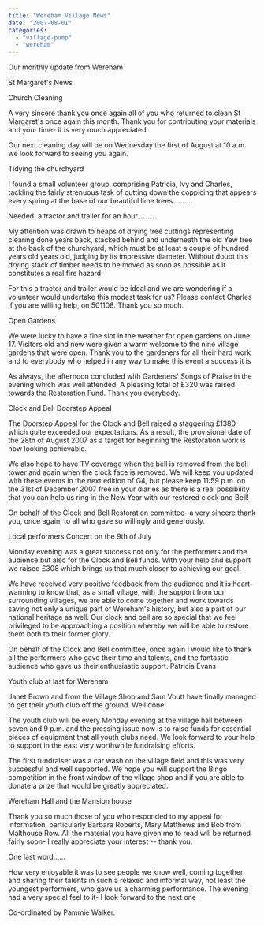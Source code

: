 ```yaml
---
title: "Wereham Village News"
date: "2007-08-01"
categories: 
  - "village-pump"
  - "wereham"
---
```


Our monthly update from Wereham

St Margaret's News

Church Cleaning

A very sincere thank you once again all of you who returned to clean St Margaret's once again this month. Thank you for contributing your materials and your time- it is very much appreciated.

Our next cleaning day will be on Wednesday the first of August at 10 a.m. we look forward to seeing you again.

Tidying the churchyard

I found a small volunteer group, comprising Patricia, Ivy and Charles, tackling the fairly strenuous task of cutting down the coppicing that appears every spring at the base of our beautiful lime trees.........

Needed: a tractor and trailer for an hour..........

My attention was drawn to heaps of drying tree cuttings representing clearing done years back, stacked behind and underneath the old Yew tree at the back of the churchyard, which must be at least a couple of hundred years old years old, judging by its impressive diameter. Without doubt this drying stack of timber needs to be moved as soon as possible as it constitutes a real fire hazard.

For this a tractor and trailer would be ideal and we are wondering if a volunteer would undertake this modest task for us? Please contact Charles if you are willing help, on 501108. Thank you so much.

Open Gardens

We were lucky to have a fine slot in the weather for open gardens on June 17. Visitors old and new were given a warm welcome to the nine village gardens that were open. Thank you to the gardeners for all their hard work and to everybody who helped in any way to make this event a success it is

As always, the afternoon concluded with Gardeners' Songs of Praise in the evening which was well attended. A pleasing total of £320 was raised towards the Restoration Fund. Thank you everybody.

Clock and Bell Doorstep Appeal

The Doorstep Appeal for the Clock and Bell raised a staggering £1380 which quite exceeded our expectations. As a result, the provisional date of the 28th of August 2007 as a target for beginning the Restoration work is now looking achievable.

We also hope to have TV coverage when the bell is removed from the bell tower and again when the clock face is removed. We will keep you updated with these events in the next edition of G4, but please keep 11:59 p.m. on the 31st of December 2007 free in your diaries as there is a real possibility that you can help us ring in the New Year with our restored clock and Bell!

On behalf of the Clock and Bell Restoration committee- a very sincere thank you, once again, to all who gave so willingly and generously.

Local performers Concert on the 9th of July

Monday evening was a great success not only for the performers and the audience but also for the Clock and Bell funds. With your help and support we raised £308 which brings us that much closer to achieving our goal.

We have received very positive feedback from the audience and it is heart-warming to know that, as a small village, with the support from our surrounding villages, we are able to come together and work towards saving not only a unique part of Wereham's history, but also a part of our national heritage as well. Our clock and bell are so special that we feel privileged to be approaching a position whereby we will be able to restore them both to their former glory.

On behalf of the Clock and Bell committee, once again I would like to thank all the performers who gave their time and talents, and the fantastic audience who gave us their enthusiastic support. Patricia Evans

Youth club at last for Wereham

Janet Brown and from the Village Shop and Sam Voutt have finally managed to get their youth club off the ground. Well done!

The youth club will be every Monday evening at the village hall between seven and 9 p.m. and the pressing issue now is to raise funds for essential pieces of equipment that all youth clubs need. We look forward to your help to support in the east very worthwhile fundraising efforts.

The first fundraiser was a car wash on the village field and this was very successful and well supported. We hope you will support the Bingo competition in the front window of the village shop and if you are able to donate a prize that would be greatly appreciated.

Wereham Hall and the Mansion house

Thank you so much those of you who responded to my appeal for information, particularly Barbara Roberts, Mary Matthews and Bob from Malthouse Row. All the material you have given me to read will be returned fairly soon- I really appreciate your interest -- thank you.

One last word......

How very enjoyable it was to see people we know well, coming together and sharing their talents in such a relaxed and informal way, not least the youngest performers, who gave us a charming performance. The evening had a very special feel to it- I look forward to the next one

Co-ordinated by Pammie Walker.
